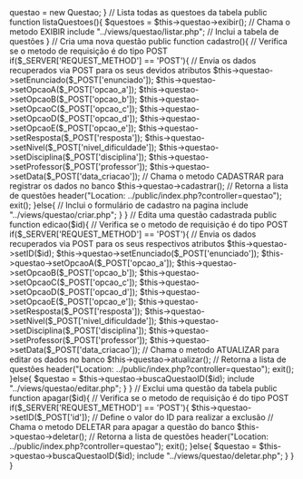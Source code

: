 <?php

    require_once "../models/Questao.php";

    class QuestaoController {
        private $questao; // Objeto da classe Questão

        // Construtor usado para instanciar a classe QUESTÃO que será ultlizada pelos metodos
        public function __construct(){
            $this->questao = new Questao;
        }
        
        // Lista todas as questoes da tabela
        public function listaQuestoes(){
            $questoes = $this->questao->exibir(); // Chama o metodo EXIBIR
            include "../views/questao/listar.php"; // Inclui a tabela de questões
        }

        // Cria uma nova questão
        public function cadastro(){
           
            // Verifica se o metodo de requisição é do tipo POST
            if($_SERVER['REQUEST_METHOD'] == 'POST'){

                // Envia os dados recuperados via POST para os seus devidos atributos
                $this->questao->setEnunciado($_POST['enunciado']);
                $this->questao->setOpcaoA($_POST['opcao_a']);
                $this->questao->setOpcaoB($_POST['opcao_b']);
                $this->questao->setOpcaoC($_POST['opcao_c']);
                $this->questao->setOpcaoD($_POST['opcao_d']);
                $this->questao->setOpcaoE($_POST['opcao_e']);
                $this->questao->setResposta($_POST['resposta']);
                $this->questao->setNivel($_POST['nivel_dificuldade']);
                $this->questao->setDisciplina($_POST['disciplina']);
                $this->questao->setProfessor($_POST['professor']);
                $this->questao->setData($_POST['data_criacao']);

                // Chama o metodo CADASTRAR para registrar os dados no banco
                $this->questao->cadastrar();
                
                // Retorna a lista de questões
                header("Location: ../public/index.php?controller=questao");
                exit();
            }else{
                // Inclui o formulário de cadastro na pagina
                include "../views/questao/criar.php";
            }
        }


        // Edita uma questão cadastrada
        public function edicao($id){
            // Verifica se o metodo de requisição é do tipo POST
            if($_SERVER['REQUEST_METHOD'] == 'POST'){

                // Envia os dados recuperados via POST para os seus respectivos atributos
                $this->questao->setID($id);
                $this->questao->setEnunciado($_POST['enunciado']);
                $this->questao->setOpcaoA($_POST['opcao_a']);
                $this->questao->setOpcaoB($_POST['opcao_b']);
                $this->questao->setOpcaoC($_POST['opcao_c']);
                $this->questao->setOpcaoD($_POST['opcao_d']);
                $this->questao->setOpcaoE($_POST['opcao_e']);
                $this->questao->setResposta($_POST['resposta']);
                $this->questao->setNivel($_POST['nivel_dificuldade']);
                $this->questao->setDisciplina($_POST['disciplina']);
                $this->questao->setProfessor($_POST['professor']);
                $this->questao->setData($_POST['data_criacao']);

                // Chama o metodo ATUALIZAR para editar os dados no banco
                $this->questao->atualizar();

                // Retorna a lista de questões
                header("Location: ../public/index.php?controller=questao");
                exit();
            }else{
                $questao = $this->questao->buscaQuestaoID($id);
                include "../views/questao/editar.php";
            }

        }

        // Exclui uma questão da tabela
        public function apagar($id){
            // Verifica se o metodo de requisição é do tipo POST
            if($_SERVER['REQUEST_METHOD'] == 'POST'){
                $this->questao->setID($_POST['id']); // Define o valor do ID para realizar a exclusão

                // Chama o metodo DELETAR para apagar a questão do banco
                $this->questao->deletar();

                // Retorna a lista de questões
                header("Location: ../public/index.php?controller=questao");
                exit();
            }else{
                $questao = $this->questao->buscaQuestaoID($id);
                include "../views/questao/deletar.php"; 
            }
            
        }



    }
